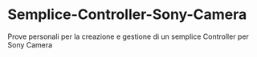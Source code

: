 # Semplice-Controller-Sony-Camera
Prove personali per la creazione e gestione di un semplice Controller per Sony Camera
